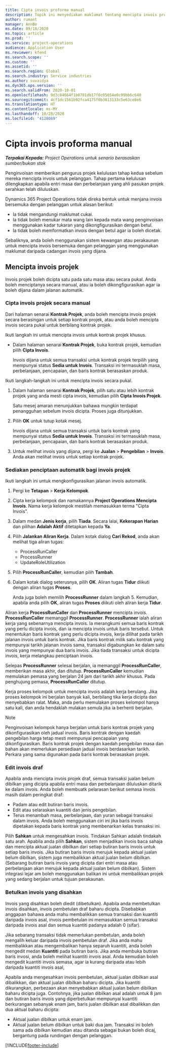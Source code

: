 ```yaml
---
title: Cipta invois proforma manual
description: Topik ini menyediakan maklumat tentang mencipta invois proforma.
author: rumant
manager: AnnBe
ms.date: 09/18/2020
ms.topic: article
ms.prod: ''
ms.service: project-operations
audience: Application User
ms.reviewer: kfend
ms.search.scope: ''
ms.custom: ''
ms.assetid: ''
ms.search.region: Global
ms.search.industry: Service industries
ms.author: suvaidya
ms.dyn365.ops.version: ''
ms.search.validFrom: 2020-10-01
ms.openlocfilehash: 9d3c84664f1b0701db17f0c05654e0c99bb6c640
ms.sourcegitcommit: 4cf1dc1561b92fca4175f0b3813133c5e63ce8e6
ms.translationtype: HT
ms.contentlocale: ms-MY
ms.lasthandoff: 10/28/2020
ms.locfileid: "4128069"
---
```

# <a name="create-a-manual-proforma-invoice"></a>Cipta invois proforma manual

_**Terpakai Kepada:** Project Operations untuk senario berasaskan sumber/bukan stok_

Penginvoisan memberikan pengurus projek kelulusan tahap kedua sebelum mereka mencipta invois untuk pelanggan. Tahap pertama kelulusan dilengkapkan apabila entri masa dan perbelanjaan yang ahli pasukan projek serahkan telah diluluskan.

Dynamics 365 Project Operations tidak direka bentuk untuk menjana invois bersemuka dengan pelanggan untuk alasan berikut:

- Ia tidak mengandungi maklumat cukai.
- Ia tidak boleh menukar mata wang lain kepada mata wang penginvoisan menggunakan kadar tukaran yang dikongfigurasikan dengan betul.
- Ia tidak boleh memformatkan invois dengan betul agar ia boleh dicetak.

Sebaliknya, anda boleh menggunakan sistem kewangan atau perakaunan untuk mencipta invois bersemuka dengan pelanggan yang menggunakan maklumat daripada cadangan invois yang dijana.

## <a name="creating-project-invoices"></a>Mencipta invois projek

Invois projek boleh dicipta satu pada satu masa atau secara pukal. Anda boleh menciptanya secara manual, atau ia boleh dikongfigurasikan agar ia boleh dijana dalam jalanan automatik.

### <a name="manually-create-project-invoices"></a>Cipta invois projek secara manual 

Dari halaman senarai **Kontrak Projek**, anda boleh mencipta invois projek secara berasingan untuk setiap kontrak projek, atau anda boleh mencipta invois secara pukal untuk berbilang kontrak projek.

Ikuti langkah ini untuk mencipta invois untuk kontrak projek khusus.

- Dalam halaman senarai **Kontrak Projek**, buka kontrak projek, kemudian pilih **Cipta Invois**.

    Invois dijana untuk semua transaksi untuk kontrak projek terpilih yang mempunyai status **Sedia untuk Invois**. Transaksi ini termasuklah masa, perbelanjaan, pencapaian, dan baris kontrak berasaskan produk.

Ikuti langkah-langkah ini untuk mencipta invois secara pukal.

1. Dalam halaman senarai **Kontrak Projek**, pilih satu atau lebih kontrak projek yang anda mesti cipta invois, kemudian pilih **Cipta Invois Projek**.

    Satu mesej amaran menunjukkan bahawa mungkin terdapat penangguhan sebelum invois dicipta. Proses juga ditunjukkan.

2. Pilih **OK** untuk tutup kotak mesej.

    Invois dijana untuk semua transaksi untuk baris kontrak yang mempunyai status **Sedia untuk Invois**. Transaksi ini termasuklah masa, perbelanjaan, pencapaian, dan baris kontrak berasaskan produk.

3. Untuk melihat invois yang dijana, pergi ke **Jualan** \> **Pengebilan** \> **Invois**. Anda akan melihat invois untuk setiap kontrak projek.

### <a name="set-up-automated-creation-of-project-invoices"></a>Sediakan penciptaan automatik bagi invois projek 

Ikuti langkah ini untuk mengkonfigurasikan jalanan invois automatik.

1. Pergi ke **Tetapan** \> **Kerja Kelompok**.
2. Cipta kerja kelompok dan namakannya **Project Operations Mencipta Invois**. Nama kerja kelompok mestilah memasukkan terma "Cipta Invois".
3. Dalam medan **Jenis kerja**, pilih **Tiada**. Secara lalai, **Kekerapan Harian** dan pilihan **Adalah Aktif** ditetapkan kepada **Ya**.
4. Pilih **Jalankan Aliran Kerja**. Dalam kotak dialog **Cari Rekod**, anda akan melihat tiga aliran tugas:

    - ProcessRunCaller
    - ProcessRunner
    - UpdateRoleUtilization

5. Pilih **ProcessRunCaller**, kemudian pilih **Tambah**.
6. Dalam kotak dialog seterusnya, pilih **OK**. Aliran tugas **Tidur** diikuti dengan aliran tugas **Proses**.

    Anda juga boleh memilih **ProcessRunner** dalam langkah 5. Kemudian, apabila anda pilih **OK**, aliran tugas **Proses** diikuti oleh aliran kerja **Tidur**.

Aliran kerja **ProcessRunCaller** dan **ProcessRunner** mencipta invois. **ProcessRunCaller** memanggil **ProcessRunner**. **ProcessRunner** ialah aliran kerja yang sebenarnya mencipta invois. Ia merangkumi semua baris kontrak yang perlu dicipta invois, dan ia mencipta invois untuk baris tersebut. Untuk menentukan baris kontrak yang perlu dicipta invois, kerja dilihat pada tarikh jalanan invois untuk baris kontrak. Jika baris kontrak milik satu kontrak yang mempunyai tarikh jalanan invois sama, transaksi digabungkan ke dalam satu invois yang mempunyai dua baris invois. Jika tiada transaksi untuk dicipta invois, kerja melangkau penciptaan invois.

Selepas **ProcessRunner** selesai berjalan, ia memanggil **ProcessRunCaller**, memberikan masa akhir, dan ditutup. **ProcessRunCaller** kemudian memulakan pemasa yang berjalan 24 jam dari tarikh akhir khusus. Pada penghujung pemasa, **ProcessRunCaller** ditutup.

Kerja proses kelompok untuk mencipta invois adalah kerja berulang. Jika proses kelompok ini berjalan banyak kali, berbilang tika kerja dicipta dan menyebabkan ralat. Maka, anda perlu memulakan proses kelompol hanya satu kali, dan anda hendaklah mulakan semula jika ia berhenti berjalan.

> [!NOTE]
> Penginvoisan kelompok hanya berjalan untuk baris kontrak projek yang dikonfigurasikan oleh jadual invois. Baris kontrak dengan kaedah pengebilan harga tetap mesti mempunyai pencapaian yang dikonfigurasikan. Baris kontrak projek dengan kaedah pengebilan masa dan bahan akan memerlukan persediaan jadual invois berdasarkan tarikh. Perkara yang sama digunakan pada baris kontrak berasaskan projek.      
 
### <a name="edit-a-draft-invoice"></a>Edit invois draf

Apabila anda mencipta invois projek draf, semua transaksi jualan belum dibilkan yang dicipta apabila entri masa dan perbelanjaan diluluskan ditarik ke dalam invois. Anda boleh membuatk pelarasan berikut semasa invois masih dalam peringkat draf:

- Padam atau edit butiran baris invois.
- Edit atau selaraskan kuantiti dan jenis pengebilan.
- Terus menambah masa, perbelanjaan, dan yuran sebagai transaksi dalam invois. Anda boleh menggunakan ciri ini jika baris invois dipetakan kepada baris kontrak yang membenarkan kelas transaksi ini.

Pilih **Sahkan** untuk mengesahkan invois. Tindakan Sahkan adalah tindakah satu arah. Apabila anda pilih **Sahkan**, sistem menjadikan invois baca sahaja dan mencipta aktual jualan dibilkan dari setiap butiran baris invois untuk setiap baris invois. Jika butiran baris invois merujuk kepada aktual jualan belum dibilkan, sistem juga membalikkan aktual jualan belum dibilkan. (Sebarang butiran baris invois yang dicipta dari entri masa atau perbelanjaan akan merujuk kepada aktual jualan belum dibilkan). Sistem integrasi lejar am boleh menggunakan balikan ini untuk membalikkan projek yang sedang berjalan untuk tujuan perakaunan.

### <a name="correct-a-confirmed-invoice"></a>Betulkan invois yang disahkan

Invois yang disahkan boleh diedit (dibetulkan). Apabila anda membetulkan invois disahkan, invois pembetulan draf baharu dicipta. Disebabkan anggapan bahawa anda mahu membalikkan semua transaksi dan kuantiti daripada invois asal, invois pembetulan ini memasukkan semua transaksi daripada invois asal dan semua kuantiti padanya adalah 0 (sifar).

Jika sebarang transaksi tidak memerlukan pembetulan, anda boleh mengalih keluar daripada invois pembetulan draf. Jika anda mahu membalikkan atau mengembalikan hanya separuh kuantiti, anda boleh mengedit medan **Kuantiti** pada butiran baris. Jika anda membuka butiran baris invosi, anda boleh melihat kuantiti invois asal. Anda kemudian boleh mengedit kuantiti invois semasa, agar ia kurang daripada atau lebih daripada kuantiti invois asal,

Apabila anda mengesahkan invois pembetulan, aktual jualan dibilkan asal dibalikkan, dan aktual jualan dibilkan baharu dicipta. Jika kuantiti dikurangkan, perbezaan akan menyebabkan aktual jualan belum dibilkan baharu dicipta juga. Contohnya, jika jualan dibilkan asal adalah untuk 8 jam dan butiran baris invois yang diperbetulkan mempunyai kuantiti berkurangan sebanyak enam jam, baris jualan dibilkan asal dibalikkan dan dua aktual baharu dicipta:

- Aktual jualan dibilkan untuk enam jam.
- Aktual jualan belum dibilkan untuk baki dua jam. Transaksi ini boleh sama ada dibilkan kemudian atau ditanda sebagai bukan boleh dicaj, bergantung pada rundingan dengan pelanggan.


[!INCLUDE[footer-include](../includes/footer-banner.md)]